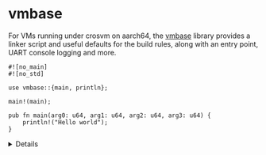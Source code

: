 # vmbase

For VMs running under crosvm on aarch64, the [vmbase][1] library provides a linker script and useful
defaults for the build rules, along with an entry point, UART console logging and more.

```rust,compile_fail
#![no_main]
#![no_std]

use vmbase::{main, println};

main!(main);

pub fn main(arg0: u64, arg1: u64, arg2: u64, arg3: u64) {
    println!("Hello world");
}
```

<details>

* The `main!` macro marks your main function, to be called from the `vmbase` entry point.
* The `vmbase` entry point handles console initialisation, and issues a PSCI_SYSTEM_OFF to shutdown
  the VM if your main function returns.

</details>

[1]: https://android.googlesource.com/platform/packages/modules/Virtualization/+/refs/heads/master/vmbase/
